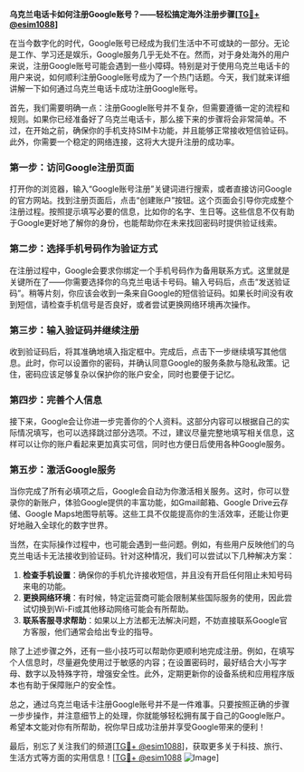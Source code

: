 **乌克兰电话卡如何注册Google账号？——轻松搞定海外注册步骤[[TG💪+ @esim1088](https://t.me/s/esim1088)]**

在当今数字化的时代，Google账号已经成为我们生活中不可或缺的一部分。无论是工作、学习还是娱乐，Google服务几乎无处不在。然而，对于身处海外的用户来说，注册Google账号可能会遇到一些小障碍。特别是对于使用乌克兰电话卡的用户来说，如何顺利注册Google账号成为了一个热门话题。今天，我们就来详细讲解一下如何通过乌克兰电话卡成功注册Google账号。

首先，我们需要明确一点：注册Google账号并不复杂，但需要遵循一定的流程和规则。如果你已经准备好了乌克兰电话卡，那么接下来的步骤将会非常简单。不过，在开始之前，确保你的手机支持SIM卡功能，并且能够正常接收短信验证码。此外，你需要一个稳定的网络连接，这将大大提升注册的成功率。

### 第一步：访问Google注册页面

打开你的浏览器，输入“Google账号注册”关键词进行搜索，或者直接访问Google的官方网站。找到注册页面后，点击“创建账户”按钮。这个页面会引导你完成整个注册过程。按照提示填写必要的信息，比如你的名字、生日等。这些信息不仅有助于Google更好地了解你的身份，也能帮助你在未来找回密码时提供验证线索。

### 第二步：选择手机号码作为验证方式

在注册过程中，Google会要求你绑定一个手机号码作为备用联系方式。这里就是关键所在了——你需要选择你的乌克兰电话卡号码。输入号码后，点击“发送验证码”。稍等片刻，你应该会收到一条来自Google的短信验证码。如果长时间没有收到短信，请检查手机信号是否良好，或者尝试更换网络环境再次操作。

### 第三步：输入验证码并继续注册

收到验证码后，将其准确地填入指定框中。完成后，点击下一步继续填写其他信息。此时，你可以设置你的密码，并确认同意Google的服务条款与隐私政策。记住，密码应该足够复杂以保护你的账户安全，同时也要便于记忆。

### 第四步：完善个人信息

接下来，Google会让你进一步完善你的个人资料。这部分内容可以根据自己的实际情况填写，也可以选择跳过部分选项。不过，建议尽量完整地填写相关信息，这样可以让你的账户看起来更加真实可信，同时也方便日后使用各种Google服务。

### 第五步：激活Google服务

当你完成了所有必填项之后，Google会自动为你激活相关服务。这时，你可以登录你的新账户，体验Google提供的丰富功能，如Gmail邮箱、Google Drive云存储、Google Maps地图导航等。这些工具不仅能提高你的生活效率，还能让你更好地融入全球化的数字世界。

当然，在实际操作过程中，也可能会遇到一些问题。例如，有些用户反映他们的乌克兰电话卡无法接收到验证码。针对这种情况，我们可以尝试以下几种解决方案：

1. **检查手机设置**：确保你的手机允许接收短信，并且没有开启任何阻止未知号码来电的功能。
2. **更换网络环境**：有时候，特定运营商可能会限制某些国际服务的使用，因此尝试切换到Wi-Fi或其他移动网络可能会有所帮助。
3. **联系客服寻求帮助**：如果以上方法都无法解决问题，不妨直接联系Google官方客服，他们通常会给出专业的指导。

除了上述步骤之外，还有一些小技巧可以帮助你更顺利地完成注册。例如，在填写个人信息时，尽量避免使用过于敏感的内容；在设置密码时，最好结合大小写字母、数字以及特殊字符，增强安全性。此外，定期更新你的设备系统和应用程序版本也有助于保障账户的安全性。

总之，通过乌克兰电话卡注册Google账号并不是一件难事。只要按照正确的步骤一步步操作，并注意细节上的处理，你就能够轻松拥有属于自己的Google账户。希望本文能对你有所帮助，祝你早日成功注册并享受Google带来的便利！

最后，别忘了关注我们的频道[[TG💪+ @esim1088](https://t.me/s/esim1088)]，获取更多关于科技、旅行、生活方式等方面的实用信息！[[TG💪+ @esim1088](https://t.me/s/esim1088) ![Image](https://i.postimg.cc/4NQfJmqS/Snipaste-2025-05-13-00-14-12.png)]